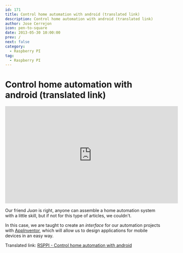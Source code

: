 ```yaml
---
id: 171
title: Control home automation with android (translated link)
description: Control home automation with android (translated link)
author: Jose Cerrejon
icon: pen-to-square
date: 2013-05-30 10:00:00
prev: /
next: false
category:
  - Raspberry PI
tag:
  - Raspberry PI
---
```


# Control home automation with android (translated link)

<iframe width="560" height="315" src="http://www.youtube.com/embed/Ak7H6-I-xA8" frameborder="0" allowfullscreen></iframe>

Our friend *Juan* is right, anyone can assemble a home automation system with a little skill, but if not for this type of articles, we couldn't.

In this case, we are taught to create an *interface* for our automation projects with [AppInventor](http://appinventor.mit.edu/), which will allow us to design applications for mobile devices in an easy way.

Translated link: [RSPPI - Control home automation with android](http://translate.google.com/translate?hl=es&sl=es&tl=en&u=http%3A%2F%2Frsppi.blogspot.com.es%2F2013%2F05%2Fcontrol-domotico-con-android.html)